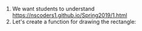 

1. We want students to understand https://nscoders1.github.io/Spring2019/1.html 
2. Let's create a function for drawing the rectangle: 

